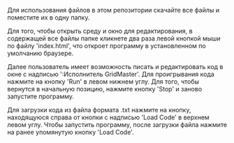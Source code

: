 Для использования файлов в этом репозитории скачайте все файлы и поместите их в одну папку.

Для того, чтобы открыть среду и окно для редактирования, в содержащей все файлы папке кликнете два раза левой кнопкой мыши по файлу 'index.html', что откроет программу в установленном по умолчанию браузере. 

Далее пользователь имеет возможность писать и редактировать код в окне с надписью ':Исполнитель GridMaster'. Для проигрывания кода нажмите на кнопку 'Run' в левом нижнем углу. Для того, чтобы вернутся в начальную позицию, нажмите кнопку 'Stop' и заново запустите программу.

Для загрузки кода из файла формата .txt нажмите на кнопку, находящуюся справа от кнопки с надписью 'Load Code' в верхнем левом углу. Чтобы запустить программу, после загрузки файла нажмите на ранее упомянутую кнопку 'Load Code'.
